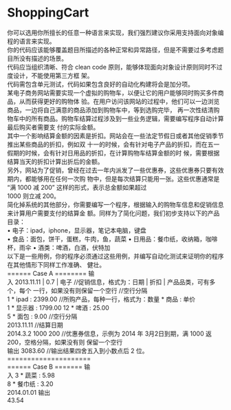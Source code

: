 # ShoppingCart

你可以选用你所擅长的任意一种语言来实现，我们强烈建议你采用支持面向对象编程的语言来实现。   
你的代码应该能够覆盖题目所描述的各种正常和异常路径，但是不需要过多考虑题目所没有描述的场景。   
代码应当组织清晰、符合 clean code 原则，能够体现面向对象设计原则同时不过度设计，不能使用第三方框 架。   
代码需包含单元测试，代码如果包含良好的自动化构建将会是加分项。   
某电子商务网站需要实现一个虚拟的购物车，以便让它的用户能够同时购买多件商品，从而获得更好的购物体 验。在用户访问该网站的过程中，他们可以一边浏览商品，一边将自己满意的商品添加到购物车中，等到选购完毕， 再一次性结清购物车中的所有商品。购物车结算过程涉及到一些业务逻辑，需要编写程序自动计算最后购买者需要支 付的实际金额。   
其中一个影响结算金额的因素是折扣。网站会在一些法定节假日或者其他促销季节推出某些商品的折扣，例如双 十一的时候，会有针对电子产品的折扣，而在五一假期的时候，会有针对日用品的折扣，在计算购物车结算金额的时 候，需要根据结算当天的折扣计算出折后的金额。   
另外，网站为了促销，曾经在过去一年内派发了一些优惠券，这些优惠券只要有效期内，都能够用在任何一次购 物中，但是每次结算只能用一张。这些优惠通常是 “满 1000 减 200” 这样的形式，表示总金额如果超过   
1000 则立减 200。   
简化掉系统的其他部分，你需要编写一个程序，根据输入的购物车信息和促销信息来计算用户需要支付的结算金 额。同样为了简化问题，我们初步支持以下的产品目录：   
• 电子：ipad，iphone，显示器，笔记本电脑，键盘   
• 食品：面包，饼干，蛋糕，牛肉，鱼，蔬菜   • 日用品：餐巾纸，收纳箱，咖啡杯，雨伞   • 酒类：啤酒，白酒，伏特加   
以下是一些用例，你的程序必须通过这些用例，并编写自动化测试来证明你的程序在其他情形下同样工作准确、 健壮。   
====== Case A ======== 输  
⼊   2013.11.11 | 0.7 | 电⼦ //促销信息，格式为：⽇期 | 折扣 | 产品品类，可有多个，每个   ⼀⾏，如果没有则保留⼀个空⾏   //空⾏分隔   
1 * ipad : 2399.00   //所购产品，每种⼀⾏，格式为：数量 * 商品 : 单价   
1 * 显⽰器 : 1799.00   12 * 啤酒 : 25.00   
5 * ⾯包 : 9.00 //空⾏分隔   
2013.11.11 //结算⽇期   
2014.3.2 1000 200  //优惠券信息，⽰例为 2014 年 3⽉2⽇到期，满 1000 返 200，空格分隔，如果没有则 保留⼀个空⾏   
输出   3083.60  //输出结果四舍五⼊到⼩数点后 2 位。   =====================   
====== Case B ======= 输  
⼊   3 * 蔬菜 : 5.98   
8 * 餐⼱纸 : 3.20   
2014.01.01  输出   
43.54   
